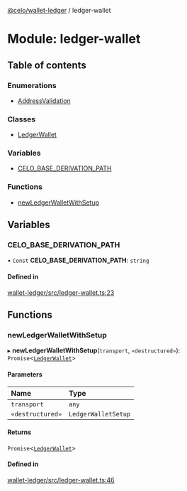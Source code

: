 [@celo/wallet-ledger](../README.md) / ledger-wallet

# Module: ledger-wallet

## Table of contents

### Enumerations

- [AddressValidation](../enums/ledger_wallet.AddressValidation.md)

### Classes

- [LedgerWallet](../classes/ledger_wallet.LedgerWallet.md)

### Variables

- [CELO\_BASE\_DERIVATION\_PATH](ledger_wallet.md#celo_base_derivation_path)

### Functions

- [newLedgerWalletWithSetup](ledger_wallet.md#newledgerwalletwithsetup)

## Variables

### CELO\_BASE\_DERIVATION\_PATH

• `Const` **CELO\_BASE\_DERIVATION\_PATH**: `string`

#### Defined in

[wallet-ledger/src/ledger-wallet.ts:23](https://github.com/celo-org/developer-tooling/blob/master/packages/sdk/wallets/wallet-ledger/src/ledger-wallet.ts#L23)

## Functions

### newLedgerWalletWithSetup

▸ **newLedgerWalletWithSetup**(`transport`, `«destructured»`): `Promise`\<[`LedgerWallet`](../classes/ledger_wallet.LedgerWallet.md)\>

#### Parameters

| Name | Type |
| :------ | :------ |
| `transport` | `any` |
| `«destructured»` | `LedgerWalletSetup` |

#### Returns

`Promise`\<[`LedgerWallet`](../classes/ledger_wallet.LedgerWallet.md)\>

#### Defined in

[wallet-ledger/src/ledger-wallet.ts:46](https://github.com/celo-org/developer-tooling/blob/master/packages/sdk/wallets/wallet-ledger/src/ledger-wallet.ts#L46)
